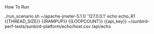 How To Run <br>


./run_scenario.sh ~/apache-jmeter-5.1.1/ '127.0.0.1' echo echo_R1 {{THREAD_SIZE}} {{RAMPUP}} {{LOOPCOUNT}} {{api_key}} ~/sunbird-perf-tests/sunbird-platform/echo/host.csv /api/echo